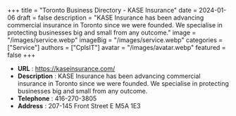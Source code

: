 +++
title = "Toronto Business Directory - KASE Insurance"
date = 2024-01-06
draft = false
description = "KASE Insurance has been advancing commercial insurance in Toronto since we were founded. We specialise in protecting businesses big and small from any outcome."
image = "/images/service.webp"
imageBig = "/images/service.webp"
categories = ["Service"]
authors = ["CplsIT"]
avatar = "/images/avatar.webp"
featured = false
+++


* **URL** :  https://kaseinsurance.com/
* **Description** : KASE Insurance has been advancing commercial insurance in Toronto since we were founded. We specialise in protecting businesses big and small from any outcome.
* **Telephone** : 416-270-3805
* **Address** : 207-145 Front Street E M5A 1E3